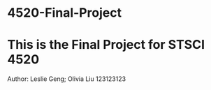 # 4520-Final-Project
# This is the Final Project for STSCI 4520
Author: Leslie Geng; Olivia Liu
123123123